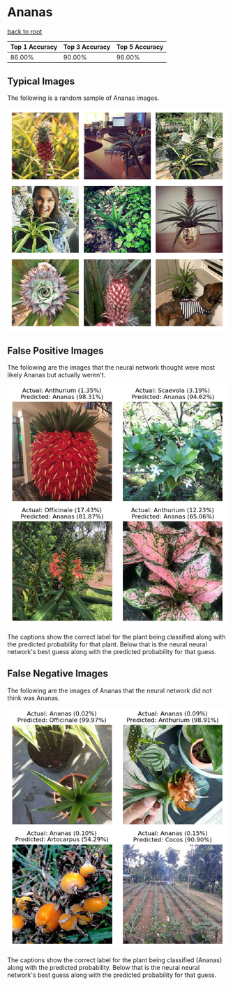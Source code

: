 
# Ananas

[back to root](https://github.com/HACC2018/ohia.ai#results)

| Top 1 Accuracy | Top 3 Accuracy | Top 5 Accuracy | 
| --- | --- | --- |
| 86.00% | 90.00% | 96.00% | 


## Typical Images
The following is a random sample of Ananas images.
<p align="center"> <img src="../../../figures/typical/Ananas.png?raw=true"> </p>

## False Positive Images
The following are the images that the neural network thought were most likely Ananas but actually weren't.  
<p align="center"> <img src="../../../figures/false_positives/Ananas.png?raw=true"> </p>
The captions show the correct label for the plant being classified along with the predicted probability for that plant.  Below that is the neural neural network's best guess along with the predicted probability for that guess.

## False Negative Images
The following are the images of Ananas that the neural network did not think was Ananas.  
<p align="center"> <img src="../../../figures/false_negatives/Ananas.png?raw=true"> </p>
The captions show the correct label for the plant being classified (Ananas) along with the predicted probability.  Below that is the neural neural network's best guess along with the predicted probability for that guess.
